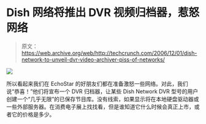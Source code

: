 # Dish 网络将推出 DVR 视频归档器，惹怒网络

> 原文：<https://web.archive.org/web/http://techcrunch.com/2006/12/01/dish-network-to-unveil-dvr-video-archiver-piss-of-networks/>

![](img/855464eee2f997f4b08f00749672d84b.png)

所以看起来我们在 EchoStar 的好朋友们都在准备激怒一些网络。对此，我们说“恭喜！”他们将宣布一个 DVR 归档器，让某些 Dish Network DVR 型号的用户创建一个“几乎无限”的已保存节目库。没有线索，如果显示将在本地硬盘驱动器或一些外部服务器。在消费电子展上找找看，但是谁知道它什么时候会真正上市，或者它的价格是多少。